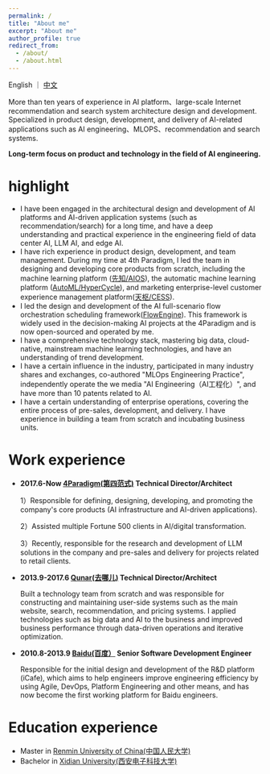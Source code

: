 ```yaml
---
permalink: /
title: "About me"
excerpt: "About me"
author_profile: true
redirect_from: 
  - /about/
  - /about.html
---
```


English ｜ [中文](/cn)

More than ten years of experience in AI platform、large-scale Internet recommendation and search system architecture design and development. Specialized in product design, development, and delivery of AI-related applications such as AI engineering、MLOPS、recommendation and search systems.

**Long-term focus on product and technology in the field of AI engineering.**

highlight
======
* I have been engaged in the architectural design and development of AI platforms and AI-driven application systems (such as recommendation/search) for a long time, and have a deep understanding and practical experience in the engineering field of data center AI, LLM AI, and edge AI.
* I have rich experience in product design, development, and team management. During my time at 4th Paradigm, I led the team in designing and developing core products from scratch, including the machine learning platform ([先知/AIOS](https://en.4paradigm.com/product/aios.html)), the automatic machine learning platform ([AutoML/HyperCycle](https://en.4paradigm.com/product/hypercycle.html)), and marketing enterprise-level customer experience management platform([天枢/CESS](https://en.4paradigm.com/product/cess.html)).
* I led the design and development of the AI full-scenario flow orchestration scheduling framework([FlowEngine](http://flow-engine.github.io)). This framework is widely used in the decision-making AI projects at the 4Paradigm and is now open-sourced and operated by me.
* I have a comprehensive technology stack, mastering big data, cloud-native, mainstream machine learning technologies, and have an understanding of trend development.
* I have a certain influence in the industry, participated in many industry shares and exchanges, co-authored "MLOps Engineering Practice", independently operate the we media "AI Engineering（AI工程化）", and have more than 10 patents related to AI.
* I have a certain understanding of enterprise operations, covering the entire process of pre-sales, development, and delivery. I have experience in building a team from scratch and incubating business units.

Work experience
======
* **2017.6-Now  [4Paradigm(第四范式)](http://www.4paradigm.com) Technical Director/Architect**

  1）Responsible for defining, designing, developing, and promoting the company's core products (AI infrastructure and AI-driven applications).

  2）Assisted multiple Fortune 500 clients in AI/digital transformation.

  3）Recently, responsible for the research and development of LLM solutions in the company and pre-sales and delivery for projects related to retail clients.

* **2013.9-2017.6  [Qunar(去哪儿)](http://www.qunar.com) Technical Director/Architect**

  Built a technology team from scratch and was responsible for constructing and maintaining user-side systems such as the main website, search, recommendation, and pricing systems. I applied technologies such as big data and AI to the business and improved business performance through data-driven operations and iterative optimization.

* **2010.8-2013.9 [Baidu(百度）](https://www.baidu.com/) Senior Software Development Engineer**

  Responsible for the initial design and development of the R&D platform (iCafe), which aims to help engineers improve engineering efficiency by using Agile, DevOps, Platform Engineering and other means, and has now become the first working platform for Baidu engineers.

Education experience
======
* Master in [Renmin University of China(中国人民大学)](https://www.ruc.edu.cn/)
* Bachelor in [Xidian University(西安电子科技大学)](https://www.xidian.edu.cn/)


